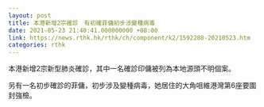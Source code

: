 ```yaml
---
layout: post
title: 本港新增2宗確診　有初確菲傭初步涉變種病毒
date: 2021-05-23 21:40:41.000000000 +08:00
link: https://news.rthk.hk/rthk/ch/component/k2/1592280-20210523.htm
categories: rthk
---
```


本港新增2宗新型肺炎確診，其中一名確診印傭被列為本地源頭不明個案。

另有一名初步確診的菲傭，初步涉及變種病毒，她居住的大角咀維港灣第6座要圍封強檢。
